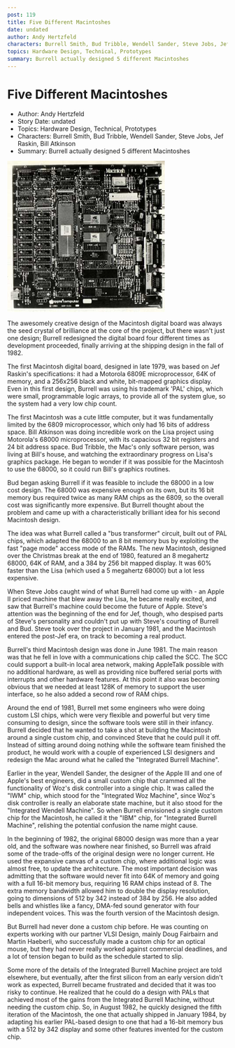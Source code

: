 ```yaml
---
post: 119
title: Five Different Macintoshes
date: undated
author: Andy Hertzfeld
characters: Burrell Smith, Bud Tribble, Wendell Sander, Steve Jobs, Jef Raskin, Bill Atkinson
topics: Hardware Design, Technical, Prototypes
summary: Burrell actually designed 5 different Macintoshes
---
```


# Five Different Macintoshes
* Author: Andy Hertzfeld
* Story Date: undated
* Topics: Hardware Design, Technical, Prototypes
* Characters: Burrell Smith, Bud Tribble, Wendell Sander, Steve Jobs, Jef Raskin, Bill Atkinson
* Summary: Burrell actually designed 5 different Macintoshes

![The final version of the Mac digital board](images/mac_digital_board.jpg) 
    
The awesomely creative design of the Macintosh digital board was always the seed crystal of brilliance at the core of the project,  but there wasn't just one design; Burrell redesigned the digital board four different times as development proceeded, finally arriving at the shipping design in the fall of 1982.

The first Macintosh digital board, designed in late 1979, was based on Jef Raskin's specifications: it had a Motorola 6809E microprocessor, 64K of memory, and a 256x256 black and white, bit-mapped graphics display.  Even in this first design, Burrell was using his trademark 'PAL' chips, which were small, programmable logic arrays, to provide all of the system glue, so the system had a very low chip count.

The first Macintosh was a cute little computer, but it was fundamentally limited by the 6809 microprocessor, which only had 16 bits of address space.  Bill Atkinson was doing incredible work on the Lisa project using Motorola's 68000 microprocessor, with its capacious 32 bit registers and 24 bit address space.  Bud Tribble, the Mac's only software person, was living at Bill's house, and watching the extraordinary progress on Lisa's graphics package.  He began to wonder if it was possible for the Macintosh to use the 68000, so it could run Bill's graphics routines.

Bud began asking Burrell if it was feasible to include the 68000 in a low cost design.  The 68000 was expensive enough on its own, but its 16 bit memory bus required twice as many RAM chips as the 6809, so the overall cost was significantly more expensive.  But Burrell thought about the problem and came up with a characteristically brilliant idea for his second Macintosh design.

The idea was what Burrell called a "bus transformer" circuit, built out of PAL chips, which adapted the 68000 to an 8 bit memory bus by exploiting the fast "page mode" access mode of the RAMs.  The new Macintosh, designed over the Christmas break at the end of 1980, featured an 8 megahertz 68000, 64K of RAM, and a 384 by 256 bit mapped display.  It was 60% faster than the Lisa (which used a 5 megahertz 68000) but a lot less expensive.

When Steve Jobs caught wind of what Burrell had come up with - an Apple II priced machine that blew away the Lisa, he became really excited, and saw that Burrell's machine could become the future of Apple.  Steve's attention was the beginning of the end for Jef, though, who despised parts of Steve's personality and couldn't put up with Steve's courting of Burrell and Bud.  Steve took over the project in January 1981,  and the Macintosh entered the post-Jef era, on track to becoming a real product.

Burrell's third Macintosh design was done in June 1981.  The main reason was that he fell in love with a communications chip called the SCC.  The SCC could support a built-in local area network, making AppleTalk possible with no additional hardware, as well as providing nice buffered serial ports with interrupts and other hardware features.  At this point it also was becoming obvious that we needed at least 128K of memory to support the user interface, so he also added a second row of RAM chips.

Around the end of 1981, Burrell met some engineers who were doing custom LSI chips, which were very flexible and powerful but very time consuming to design, since the software tools were still in their infancy.  Burrell decided that he wanted to take a shot at building the Macintosh around a single custom chip, and convinced Steve that he could pull it off.   Instead of sitting around doing nothing while the software team finished the product, he would work with a couple of experienced LSI designers and redesign the Mac around what he called the "Integrated Burrell Machine".

Earlier in the year, Wendell Sander, the designer of the Apple III and one of Apple's best engineers, did a small custom chip that crammed all the functionality of Woz's disk controller into a single chip. It was called the "IWM" chip, which stood for the "Integrated Woz Machine", since Woz's disk controller is really an elaborate state machine, but it also stood for the "Integrated Wendell Machine". So when Burrell envisioned a single custom chip for the Macintosh, he called it the "IBM" chip, for "Integrated Burrell Machine", relishing the potential confusion the name might cause.

In the beginning of 1982, the original 68000 design was more than a year old, and the software was nowhere near finished, so Burrell was afraid some of the trade-offs of the original design were no longer current.  He used the expansive canvas of a custom chip, where additional logic was almost free, to update the architecture.   The most important decision was admitting that the software would never fit into 64K of memory and going with a full 16-bit memory bus, requiring 16 RAM chips instead of 8.  The extra memory bandwidth allowed him to double  the display resolution, going to dimensions of 512 by 342 instead of 384 by 256.  He also added bells and whistles like a fancy, DMA-fed sound generator with four independent voices.  This was the fourth version of the Macintosh design.

But Burrell had never done a custom chip before.  He was counting on experts working with our partner VLSI Design, mainly Doug Fairbairn and Martin Haeberli, who successfully made a custom chip for an optical mouse, but they had never really worked against commercial deadlines, and a lot of tension began to build as the schedule started to slip.

Some more of the details of the Integrated Burrell Machine project are told elsewhere, but eventually, after the first silicon from an early version didn't work as expected, Burrell became frustrated and decided that it was too risky to continue.  He realized that he could do a design with PALs that achieved most of the gains from the Integrated Burrell Machine, without needing the custom chip.  So, in August 1982, he quickly designed the fifth iteration of the Macintosh, the one that actually shipped in January 1984, by adapting his earlier PAL-based design to one that had a 16-bit memory bus with a 512 by 342 display and some other features invented for the custom chip.
